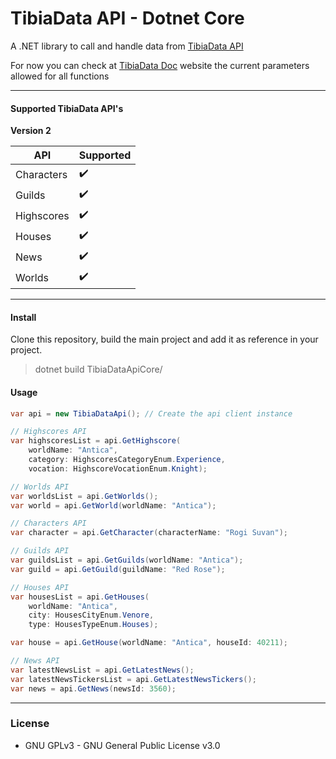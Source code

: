 
# TibiaData API - Dotnet Core

A .NET library to call and handle data from [TibiaData API](http://tibiadata.com/)

For now you can check at [TibiaData Doc](https://tibiadata.com/doc-api-v2/) website the current parameters allowed for all functions

___

#### Supported TibiaData API's

**Version 2**

|API|Supported|
|---|---|
|Characters|:heavy_check_mark:|
|Guilds|:heavy_check_mark:|
|Highscores|:heavy_check_mark:|
|Houses|:heavy_check_mark:|
|News|:heavy_check_mark:|
|Worlds|:heavy_check_mark:|

___

#### Install

Clone this repository, build the main project and add it as reference in your project.

> dotnet build TibiaDataApiCore/

#### Usage

```C#
var api = new TibiaDataApi(); // Create the api client instance

// Highscores API
var highscoresList = api.GetHighscore(
    worldName: "Antica", 
    category: HighscoresCategoryEnum.Experience, 
    vocation: HighscoreVocationEnum.Knight);

// Worlds API
var worldsList = api.GetWorlds();
var world = api.GetWorld(worldName: "Antica");

// Characters API
var character = api.GetCharacter(characterName: "Rogi Suvan");

// Guilds API
var guildsList = api.GetGuilds(worldName: "Antica");
var guild = api.GetGuild(guildName: "Red Rose");

// Houses API
var housesList = api.GetHouses(
    worldName: "Antica", 
    city: HousesCityEnum.Venore, 
    type: HousesTypeEnum.Houses);

var house = api.GetHouse(worldName: "Antica", houseId: 40211);

// News API
var latestNewsList = api.GetLatestNews();
var latestNewsTickersList = api.GetLatestNewsTickers();
var news = api.GetNews(newsId: 3560);
```

___

### License
- GNU GPLv3 - GNU General Public License v3.0